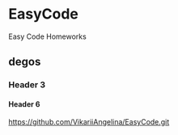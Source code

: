 # EasyCode
Easy Code Homeworks

## degos
### Header 3

#### Header 6

https://github.com/VikariiAngelina/EasyCode.git
